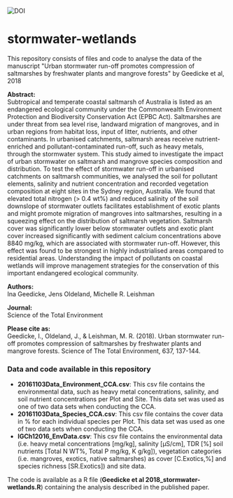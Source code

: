 ![DOI](https://zenodo.org/badge/130875569.svg)

# stormwater-wetlands
This repository consists of files and code to analyse the data of the manuscript "Urban stormwater run-off promotes compression of saltmarshes by freshwater plants and mangrove forests" by Geedicke et al, 2018

**Abstract:**  
Subtropical and temperate coastal saltmarsh of Australia is listed as an endangered ecological community under the Commonwealth Environment Protection and Biodiversity Conservation Act (EPBC Act). Saltmarshes are under threat from sea level rise, landward migration of mangroves, and in urban regions from habitat loss, input of litter, nutrients, and other contaminants. In urbanised catchments, saltmarsh areas receive nutrient-enriched and pollutant-contaminated run-off, such as heavy metals, through the stormwater system. This study aimed to investigate the impact of urban stormwater on saltmarsh and mangrove species composition and distribution. To test the effect of stormwater run-off in urbanised catchments on saltmarsh communities, we analysed the soil for pollutant elements, salinity and nutrient concentration and recorded vegetation composition at eight sites in the Sydney region, Australia. We found that elevated total nitrogen (> 0.4 wt%) and reduced salinity of the soil downslope of stormwater outlets facilitates establishment of exotic plants and might promote migration of mangroves into saltmarshes, resulting in a squeezing effect on the distribution of saltmarsh vegetation. Saltmarsh cover was significantly lower below stormwater outlets and exotic plant cover increased significantly with sediment calcium concentrations above 8840 mg/kg, which are associated with stormwater run-off. However, this effect was found to be strongest in highly industrialised areas compared to residential areas. Understanding the impact of pollutants on coastal wetlands will improve management strategies for the conservation of this important endangered ecological community.

**Authors:**  
Ina Geedicke, Jens Oldeland, Michelle R. Leishman

**Journal:**  
Science of the Total Environment  

**Please cite as:**  
Geedicke, I., Oldeland, J., & Leishman, M. R. (2018). Urban stormwater run-off promotes compression of saltmarshes by freshwater plants and mangrove forests. Science of The Total Environment, 637, 137-144.


### Data and code available in this repository

* **20161103Data_Environment_CCA.csv**: This csv file contains the environmental data, such as heavy metal concentrations, salinity, and soil   nutrient concentrations per Plot and Site. This data set was used as one of two data sets when conducting the CCA.
* **20161103Data_Species_CCA.csv**: This csv file contains the cover data in % for each individual species per Plot. This data set was used as one of two data sets when conducting the CCA.
* **IGCh12016_EnvData.csv**: This csv file contains the environmental data (i.e. heavy metal concentrations [mg/kg], salinity [µS/cm], TDR [%] soil nutrients [Total N WT%, Total P mg/kg, K g/kg]), vegetation categories (i.e. mangroves, exotics, native saltmarshes) as cover [C.Exotics,%] and species richness [SR.Exotics]) and site data.  

The code is available as a R file (**Geedicke et al 2018_stormwater-wetlands.R**) containing the analysis described in the published paper.
